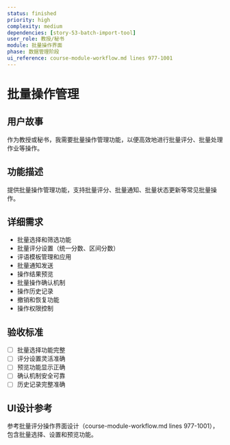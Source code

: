 ```yaml
---
status: finished
priority: high
complexity: medium
dependencies: [story-53-batch-import-tool]
user_role: 教授/秘书
module: 批量操作界面
phase: 数据管理阶段
ui_reference: course-module-workflow.md lines 977-1001
---
```


# 批量操作管理

## 用户故事
作为教授或秘书，我需要批量操作管理功能，以便高效地进行批量评分、批量处理作业等操作。

## 功能描述
提供批量操作管理功能，支持批量评分、批量通知、批量状态更新等常见批量操作。

## 详细需求
- 批量选择和筛选功能
- 批量评分设置（统一分数、区间分数）
- 评语模板管理和应用
- 批量通知发送
- 操作结果预览
- 批量操作确认机制
- 操作历史记录
- 撤销和恢复功能
- 操作权限控制

## 验收标准
- [ ] 批量选择功能完整
- [ ] 评分设置灵活准确
- [ ] 预览功能显示正确
- [ ] 确认机制安全可靠
- [ ] 历史记录完整准确

## UI设计参考
参考批量评分操作界面设计（course-module-workflow.md lines 977-1001），包含批量选择、设置和预览功能。